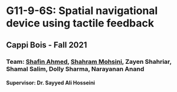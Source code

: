 # G11-9-6S: Spatial navigational device using tactile feedback
## Cappi Bois - Fall 2021
### Team: [Shafin Ahmed](https://github.com/shafinmahmed), [Shahram Mohsini](https://github.com/shahrammohsini), Zayen Shahriar, Shamal Salim, Dolly Sharma, Narayanan Anand
#### Supervisor: Dr. Sayyed Ali Hosseini
